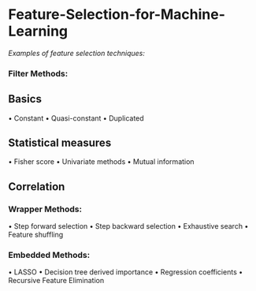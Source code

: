 # Feature-Selection-for-Machine-Learning

*Examples of feature selection techniques:*

### Filter Methods:

## Basics
• Constant
• Quasi-constant
• Duplicated

## Statistical measures
• Fisher score
• Univariate methods
• Mutual information

## Correlation


### Wrapper Methods:

• Step forward selection
• Step backward selection
• Exhaustive search
• Feature shuffling

### Embedded Methods:

• LASSO
• Decision tree derived importance
• Regression coefficients
• Recursive Feature Elimination

